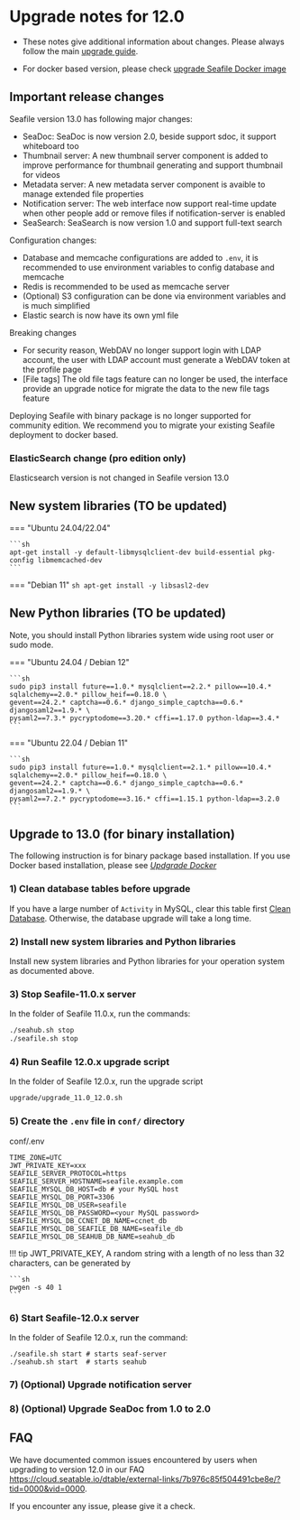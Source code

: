 # Upgrade notes for 12.0

- These notes give additional information about changes.
Please always follow the main [upgrade guide](./upgrade.md).

- For docker based version, please check [upgrade Seafile Docker image](./upgrade_docker.md)

## Important release changes

Seafile version 13.0 has following major changes:

* SeaDoc: SeaDoc is now version 2.0, beside support sdoc, it support whiteboard too
* Thumbnail server: A new thumbnail server component is added to improve performance for thumbnail generating and support thumbnail for videos
* Metadata server: A new metadata server component is avaible to manage extended file properties
* Notification server: The web interface now support real-time update when other people add or remove files if notification-server is enabled
* SeaSearch: SeaSearch is now version 1.0 and support full-text search


Configuration changes:

* Database and memcache configurations are added to `.env`, it is recommended to use environment variables to config database and memcache
* Redis is recommended to be used as memcache server
* (Optional) S3 configuration can be done via environment variables and is much simplified
* Elastic search is now have its own yml file

Breaking changes

* For security reason, WebDAV no longer support login with LDAP account, the user with LDAP account must generate a WebDAV token at the profile page
* [File tags] The old file tags feature can no longer be used, the interface provide an upgrade notice for migrate the data to the new file tags feature


Deploying Seafile with binary package is no longer supported for community edition. We recommend you to migrate your existing Seafile deployment to docker based.


### ElasticSearch change (pro edition only)

Elasticsearch version is not changed in Seafile version 13.0

## New system libraries (TO be updated)

=== "Ubuntu 24.04/22.04"

    ```sh
    apt-get install -y default-libmysqlclient-dev build-essential pkg-config libmemcached-dev
    ```

=== "Debian 11"
    ```sh
    apt-get install -y libsasl2-dev
    ```


## New Python libraries (TO be updated)

Note, you should install Python libraries system wide using root user or sudo mode.

=== "Ubuntu 24.04 / Debian 12"

    ```sh
    sudo pip3 install future==1.0.* mysqlclient==2.2.* pillow==10.4.* sqlalchemy==2.0.* pillow_heif==0.18.0 \
    gevent==24.2.* captcha==0.6.* django_simple_captcha==0.6.* djangosaml2==1.9.* \
    pysaml2==7.3.* pycryptodome==3.20.* cffi==1.17.0 python-ldap==3.4.*
    ```

=== "Ubuntu 22.04 / Debian 11"

    ```sh
    sudo pip3 install future==1.0.* mysqlclient==2.1.* pillow==10.4.* sqlalchemy==2.0.* pillow_heif==0.18.0 \
    gevent==24.2.* captcha==0.6.* django_simple_captcha==0.6.* djangosaml2==1.9.* \
    pysaml2==7.2.* pycryptodome==3.16.* cffi==1.15.1 python-ldap==3.2.0
    ```


## Upgrade to 13.0 (for binary installation)

The following instruction is for binary package based installation. If you use Docker based installation, please see [*Updgrade Docker*](./upgrade_docker.md)

### 1) Clean database tables before upgrade

If you have a large number of `Activity` in MySQL, clear this table first [Clean Database](../../administration/clean_database). Otherwise, the database upgrade will take a long time.

### 2) Install new system libraries and Python libraries

Install new system libraries and Python libraries for your operation system as documented above.


### 3) Stop Seafile-11.0.x server

In the folder of Seafile 11.0.x, run the commands:

```sh
./seahub.sh stop
./seafile.sh stop
```

### 4) Run Seafile 12.0.x upgrade script

In the folder of Seafile 12.0.x, run the upgrade script

```sh
upgrade/upgrade_11.0_12.0.sh
```

### 5) Create the `.env` file in `conf/` directory

conf/.env

```env
TIME_ZONE=UTC
JWT_PRIVATE_KEY=xxx
SEAFILE_SERVER_PROTOCOL=https
SEAFILE_SERVER_HOSTNAME=seafile.example.com
SEAFILE_MYSQL_DB_HOST=db # your MySQL host
SEAFILE_MYSQL_DB_PORT=3306
SEAFILE_MYSQL_DB_USER=seafile
SEAFILE_MYSQL_DB_PASSWORD=<your MySQL password>
SEAFILE_MYSQL_DB_CCNET_DB_NAME=ccnet_db
SEAFILE_MYSQL_DB_SEAFILE_DB_NAME=seafile_db
SEAFILE_MYSQL_DB_SEAHUB_DB_NAME=seahub_db
```

!!! tip
    JWT_PRIVATE_KEY, A random string with a length of no less than 32 characters, can be generated by
    
    ```sh
    pwgen -s 40 1
    ```

### 6) Start Seafile-12.0.x server

In the folder of Seafile 12.0.x, run the command:

```
./seafile.sh start # starts seaf-server
./seahub.sh start  # starts seahub
```

### 7) (Optional) Upgrade notification server



### 8) (Optional) Upgrade SeaDoc from 1.0 to 2.0




## FAQ

We have documented common issues encountered by users when upgrading to version 12.0 in our FAQ <https://cloud.seatable.io/dtable/external-links/7b976c85f504491cbe8e/?tid=0000&vid=0000>.

If you encounter any issue, please give it a check.
